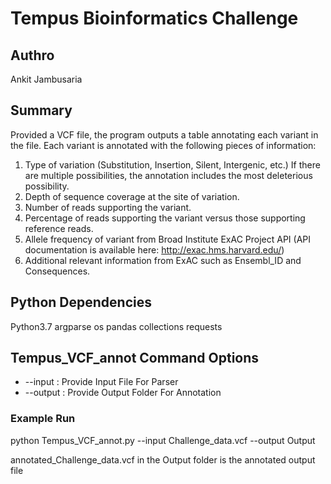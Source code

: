 # Tempus Bioinformatics Challenge

## Authro
Ankit Jambusaria

## Summary
Provided a VCF file, the program outputs a table annotating each variant in the file. 
Each variant is annotated with the following pieces of information:
1. Type of variation (Substitution, Insertion, Silent, Intergenic, etc.) If there are multiple possibilities, the annotation includes the most deleterious possibility.
2. Depth of sequence coverage at the site of variation.
3. Number of reads supporting the variant.
4. Percentage of reads supporting the variant versus those supporting reference reads.
5. Allele frequency of variant from Broad Institute ExAC Project API
(API documentation is available here: http://exac.hms.harvard.edu/)
6. Additional relevant information from ExAC such as Ensembl_ID and Consequences.

## Python Dependencies
Python3.7
argparse 
os
pandas
collections
requests

## Tempus_VCF_annot Command Options

*	--input : Provide Input File For Parser
*	--output : Provide Output Folder For Annotation


### Example Run 

python Tempus_VCF_annot.py --input Challenge_data.vcf --output Output

annotated_Challenge_data.vcf in the Output folder is the annotated output file 
